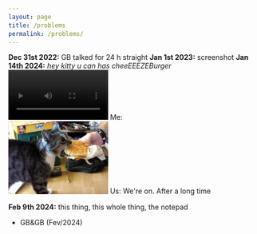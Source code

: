 ```yaml
---
layout: page
title: /problems
permalink: /problems/
---
```

**Dec 31st 2022:** GB talked for 24 h straight
**Jan 1st 2023:** screenshot 
**Jan 14th 2024:** _hey kitty u can has cheeEEEZEBurger_ 
<video src="/assets/videos/xb.mp4" width="200" controls title="back 0n track"></video>
Me:  
<img src="/assets/images/xb.jpg" alt="ME" width="200" />
Us:
We're on.
After a long time  

**Feb 9th 2024:** this thing, this whole thing, the notepad

- GB&GB (Fev/2024)
